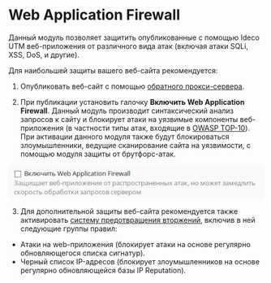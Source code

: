 # Web Application Firewall

Данный модуль позволяет защитить опубликованные с помощью Ideco UTM веб-приложения от различного вида атак \(включая атаки SQLi, XSS, DoS, и другие\).

Для наибольшей защиты вашего веб-сайта рекомендуется:

1. Опубликовать веб-сайт с помощью [обратного прокси-сервера](./).

2. При публикации установить галочку **Включить Web Application Firewall**. Данный модуль производит синтаксический анализ запросов к сайту и блокирует атаки на уязвимые компоненты веб-приложения \(в частности типы атак, входящие в [OWASP TOP-10](https://www.owasp.org/index.php/Category:OWASP_Top_Ten_Project)\).  
При активации данного модуля также будут блокироваться злоумышленники, ведущие сканирование сайта на уязвимости, с помощью модуля защиты от брутфорс-атак.

![](../../.gitbook/assets/6586624.png)

3. Для дополнительной защиты веб-сайта рекомендуется также активировать [систему предотвращения вторжений](../../pravila_dostupa/predotvrashenie_vtorzhenii.md), включив в ней следующие группы правил:

* Атаки на web-приложения \(блокирует атаки на основе регулярно обновляющегося списка сигнатур\).
* Черный список IP-адресов \(блокирует злоумышленников на основе регулярно обновляющейся базы IP Reputation\).

